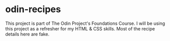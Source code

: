 # odin-recipes
This project is part of The Odin Project's Foundations Course. 
I will be using this project as a refresher for my HTML & CSS skills.
Most of the recipe details here are fake.